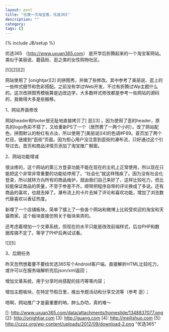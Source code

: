 ```yaml
---
layout: post
title: "也做一次淘宝客，优选365"
description: ""
category: 
tags: []
---
```

{% include JB/setup %}

优选365 （<http://www.uxuan365.com>） 是开学后折腾起来的一个淘宝客网站。类似于美丽说、蘑菇街、逛之类的女性购物社区。

[![][2]][2]

网站使用了 [onightjar][2] 的拼图秀，并做了些修改。其中参考了美丽说、逛上的一些样式细节和色彩搭配。之前没有学过Web开发，不过有折腾过Wp主题什么的。这次改拼图秀模板算是边改边学，大多数样式修改都是参考一些网站的源码的，我做得大多是些搬移。

1、网站界面修改

网站header和footer很无耻地直接拷贝了[ 逛][3] 。因为使用了逛的header，原先的logo色彩不搭了，又给重新PS了一个（居然费了一两个小时）。改了网站配色，拼图默认的粉红有点淡，所以使用了[美丽说][4]的色调#F69。首页加了两个栏目，链接到“逛街”页面。因为担心用户没注意到逛街的瀑布流，只好通过这个引导过去。首页和商品详情页添加了淘宝推广橱窗。

2、网站功能增减

很淡疼的，这个网站的第三方登录功能不能在现在的主机上正常使用，所以现在只能把这个非常非常重要的功能给停用了。“社会化”就这样残疾了。因为没有社会化登录，所以就转方向所有的商品维护，就由我们自己来好了，这样比较吃力，但比较能保证商品的质量，不至于参差不齐。顺带把程序自带的评论换成了多说。还有商品的喜欢，也就去掉了。瀑布流上的卡片去掉了评论和喜欢功能，增加了浏览数代替喜欢以表征热度。

新增了一个店铺板块，简单了摆上了一些各个网站和微博上比较受欢迎的淘宝和天猫商家。这个板块直接仿照关于板块来弄的。

还考虑着增加一个文章系统，但现在的水平只能是改改前端样式，后台PHP和数据库搞不定了。等学了PHP后再试试看。

![][5]

3、后期任务

昨天忽然想着要不要给优选365写个Android客户端。直接解析HTML比较吃力，或许可以在服务端解析完后json/xml返回；

增加文章系统，用于分享时尚搭配的技巧等等内容；

增加主题板块，在特定节假日里，推出专题活动和分享交流等（参考 逛）；

唔啊，网站推广才是最重要的呐，肿么办叻，真的难～

 []: http://www.uxuan365.com/data/attachments/homeslide/1348837077.png
 [2]: http://onightjar.com
 [3]: http://guang.com
 [4]: http://meilishuo.com
 [5]: http://czzz.org/wp-content/uploads/2012/09/download-2.png "优选365"
